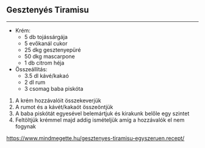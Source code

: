 ## Gesztenyés Tiramisu

------------------------------------------------------------------------------------------------------------------------

-   Krém:
    -   5 db tojássárgája
    -   5 evőkanál cukor
    -   25 dkg gesztenyepüré
    -   50 dkg mascarpone
    -   1 db citrom héja
-   Összeállítás:
    -   3.5 dl kávé/kakaó
    -   2 dl rum
    -   3 csomag baba piskóta

1.  A krém hozzávalóit összekeverjük
1.  A rumot és a kávét/kakaót összeöntjük
1.  A baba piskótát egyesével belemártjuk és kirakunk belőle egy szintet
1.  Feltöltjük krémmel majd addig ismételjük amíg a hozzávalók el nem fogynak

<https://www.mindmegette.hu/gesztenyes-tiramisu-egyszeruen.recept/>
